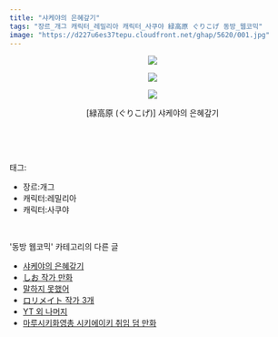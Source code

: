 ```yaml
---
title: "샤케야의 은혜갚기"
tags: "장르_개그 캐릭터_레밀리아 캐릭터_사쿠야 緑高原 ぐりこげ 동방_웹코믹"
image: "https://d227u6es37tepu.cloudfront.net/ghap/5620/001.jpg"
---
```

<div class="article">
<p style="text-align: center; clear: none; float: none;"><img src="{{ site.imgserver6 }}/ghap/5620/001.jpg"/></p>
<p style="text-align: center; clear: none; float: none;"><img src="{{ site.imgserver6 }}/ghap/5620/002.jpg"/></p>
<p style="text-align: center; clear: none; float: none;"><img src="{{ site.imgserver6 }}/ghap/5620/003.jpg"/></p>
<p style="text-align: center; clear: none; float: none;">[緑高原 (ぐりこげ)] 샤케야의 은혜갚기</p>
<p><br/></p>
</div><br/>
<div class="tagTrail">
<p>태그: </p>
<ul>
<li>장르:개그</li>
<li>캐릭터:레밀리아</li>
<li>캐릭터:사쿠야</li>
</ul>
</div><br/>
<div class="another">
<p>'동방 웹코믹' 카테고리의 다른 글</p>
<ul>
<li><a href="/ghap_5620">샤케야의 은혜갚기</a></li>
<li><a href="/ghap_5596">しお 작가 만화</a></li>
<li><a href="/ghap_5594">말하지 못했어</a></li>
<li><a href="/ghap_5585">ロリメイト 작가 3개</a></li>
<li><a href="/ghap_5584">YT 외 나머지</a></li>
<li><a href="/ghap_5563">마루시키화영총 시키에이키 취임 덤 만화</a></li>
</ul>
</div><br/>
